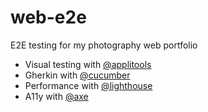 # web-e2e
E2E testing for my photography web portfolio

- Visual testing with [@applitools](https://applitools.com/tutorials/quickstart/web/cypress)
- Gherkin with [@cucumber](https://github.com/badeball/cypress-cucumber-preprocessor)
- Performance with [@lighthouse](https://mfrachet.github.io/cypress-audit/guides/lighthouse/installation.html#making-cypress-aware-of-the-commands)
- A11y with [@axe](https://github.com/component-driven/cypress-axe)
